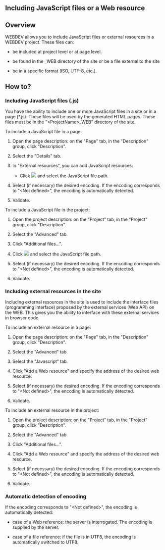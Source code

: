


## Including JavaScript files or a Web resource
			



<a name="NOTE1"></a>
<a name="NOTE1_1"></a>


## Overview
<a name="overview_ELTTEXTE000189"></a>
WEBDEV allows you to include JavaScript files or external resources in a WEBDEV project. These files can:

- be included at project level or at page level.

- be found in the _WEB directory of the site or be a file external to the site

- be in a specific format (ISO, UTF-8, etc.).




<a name="NOTE2"></a>
<a name="NOTE2_1"></a>


## How to?
<a name="how_ELTTEXTE000213"></a>


### Including JavaScript files (.js)
<a name="including_javascript_files_ELTPARAGRAPHE000022"></a>

You have the ability to include one or more JavaScript files in a site or in a page (\*.js). These files will be used by the generated HTML pages. These files must be in the "&lt;ProjectName&gt;_WEB" directory of the site.

To include a JavaScript file in a page: 

1. Open the page description: on the "Page" tab, in the "Description" group, click "Description".

2. Select the "Details" tab.

3. In "External resources", you can add JavaScript resources: 

	- Click ![](https://doc.pcsoft.fr/en-US/images/image.awp?langid=3&name=IconeAjouterPropriete.gif) and select the JavaScript file path.




4. Select (if necessary) the desired encoding. If the encoding corresponds to "&lt;Not defined&gt;", the encoding is automatically detected. 

5. Validate.




To include a JavaScript file in the project: 

1. Open the project description: on the "Project" tab, in the "Project" group, click "Description".

2. Select the "Advanced" tab.

3. Click "Additional files...".

4. Click ![](https://doc.pcsoft.fr/en-US/images/image.awp?langid=3&name=IconeAjouterPropriete.gif) and select the JavaScript file path.

5. Select (if necessary) the desired encoding. If the encoding corresponds to "&lt;Not defined&gt;", the encoding is automatically detected. 

6. Validate.



<a name="NOTE2_2"></a>


### Including external resources in the site
<a name="including_external_resources_the_site_ELTPARAGRAPHE000080"></a>

Including external resources in the site is used to include the interface files (programming interface) proposed by the external services (Web API) on the WEB. This gives you the ability to interface with these external services in browser code.

To include an external resource in a page:

1. Open the page description: on the "Page" tab, in the "Description" group, click "Description".

2. Select the "Advanced" tab.

3. Select the "Javascript" tab.

4. Click "Add a Web resource" and specify the address of the desired web resource.

5. Select (if necessary) the desired encoding. If the encoding corresponds to "&lt;Not defined&gt;", the encoding is automatically detected. 

6. Validate.




To include an external resource in the project: 

1. Open the project description: on the "Project" tab, in the "Project" group, click "Description".

2. Select the "Advanced" tab.

3. Click "Additional files...".

4. Click "Add a Web resource" and specify the address of the desired web resource. 

5. Select (if necessary) the desired encoding. If the encoding corresponds to "&lt;Not defined&gt;", the encoding is automatically detected. 

6. Validate.



<a name="NOTE2_3"></a>


### Automatic detection of encoding
<a name="automatic_detection_encoding_ELTPARAGRAPHE000137"></a>

If the encoding corresponds to "&lt;Not defined&gt;", the encoding is automatically detected:

- case of a Web reference: the server is interrogated. The encoding is supplied by the server.

- case of a file reference: if the file is in UTF8, the encoding is automatically switched to UTF8.  





